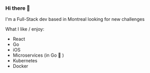 ### Hi there 👋
I'm a Full-Stack dev based in Montreal looking for new challenges

What I like / enjoy:
- React
- Go
- iOS
- Microservices (in Go 🙂 )
- Kubernetes
- Docker


<!--
**jebo87/jebo87** is a ✨ _special_ ✨ repository because its `README.md` (this file) appears on your GitHub profile.

Here are some ideas to get you started:

- 🔭 I’m currently working on ...
- 🌱 I’m currently learning ...
- 👯 I’m looking to collaborate on ...
- 🤔 I’m looking for help with ...
- 💬 Ask me about ...
- 📫 How to reach me: ...
- 😄 Pronouns: ...
- ⚡ Fun fact: ...
-->
